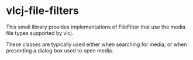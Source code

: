 
vlcj-file-filters
=================

This small library provides implementations of FileFilter that use the media file types supported by vlcj.

These classes are typically used either when searching for media, or when presenting a dialog box used to open media.
